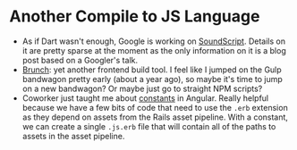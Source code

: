 Another Compile to JS Language
=========================

* As if Dart wasn't enough, Google is working on [SoundScript](http://www.2ality.com/2015/02/soundscript.html). Details on it are pretty sparse at the moment as the only information on it is a blog post based on a Googler's talk.
* [Brunch](http://brunch.io/): yet another frontend build tool. I feel like I jumped on the Gulp bandwagon pretty early (about a year ago), so maybe it's time to jump on a new bandwagon? Or maybe just go to straight NPM scripts?
* Coworker just taught me about [constants](https://gist.github.com/demisx/9605099) in Angular. Really helpful because we have a few bits of code that need to use the `.erb` extension as they depend on assets from the Rails asset pipeline. With a constant, we can create a single `.js.erb` file that will contain all of the paths to assets in the asset pipeline.

